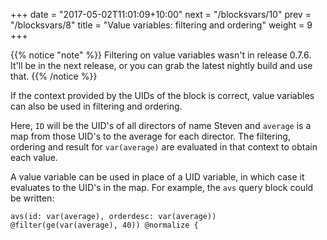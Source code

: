 +++
date = "2017-05-02T11:01:09+10:00"
next = "/blocksvars/10"
prev = "/blocksvars/8"
title = "Value variables: filtering and ordering"
weight = 9
+++

{{% notice "note" %}}
  Filtering on value variables wasn't in release 0.7.6.  It'll be in the next release, or you can grab the latest nightly build and use that.
{{% /notice %}}

If the context provided by the UIDs of the block is correct, value variables can also be used in filtering and ordering.

Here, `ID` will be the UID's of all directors of name Steven and `average` is a map from those UID's to the average for each director.  The filtering, ordering and result for `var(average)` are evaluated in that context to obtain each value.

A value variable can be used in place of a UID variable, in which case it evaluates to the UID's in the map.  For example, the `avs` query block could be written:
```
avs(id: var(average), orderdesc: var(average)) @filter(ge(var(average), 40)) @normalize {
```
